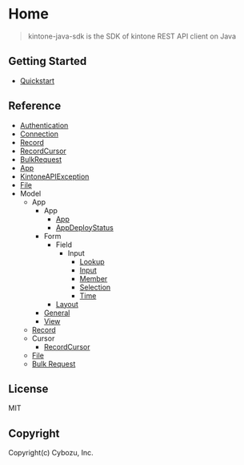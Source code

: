 # Home

> kintone-java-sdk is the SDK of kintone REST API client on Java

## Getting Started

- [Quickstart](./getting-started/quickstart)

## Reference

- [Authentication](./reference/authentication.md)
- [Connection](./reference/connection.md)
- [Record](./reference/record.md)
- [RecordCursor](./reference/record-cursor.md)
- [BulkRequest](./reference/bulk-request.md)
- [App](./reference/app.md)
- [KintoneAPIException](./reference/kintone-api-exception.md)
- [File](./reference/file.md)
- Model
    - App
        - App
            - [App](./reference/model/app/app/app-model.md)
            - [AppDeployStatus](./reference/model/app/app/app-deploy-status.md)
        - Form
            - Field
                - Input
                    - [Lookup](./reference/model/app/form/field/input/form-fields-input-lookup.md)
                    - [Input](./reference/model/app/form/field/input/form-fields-input.md)
                    - [Member](./reference/model/app/form/field/input/form-fields-input-member.md)
                    - [Selection](./reference/model/app/form/field/input/form-fields-input-selection.md)
                    - [Time](./reference/model/app/form/field/input/form-fields-input-time.md)
            - [Layout](./reference/model/app/form/layout/form-layout.md)
        - [General](./reference/model/app/general/general-settings.md)
        - [View](./reference/model/app/view/view-model.md)
    - [Record](./reference/model/record/record-model.md)
    - Cursor
        - [RecordCursor](reference/model/cursor/record-cursor.md)
    - [File](./reference/model/file/file-model.md)
    - [Bulk Request](./reference/model/bulk-request/bulk-request-model.md)

## License

MIT

## Copyright

Copyright(c) Cybozu, Inc.